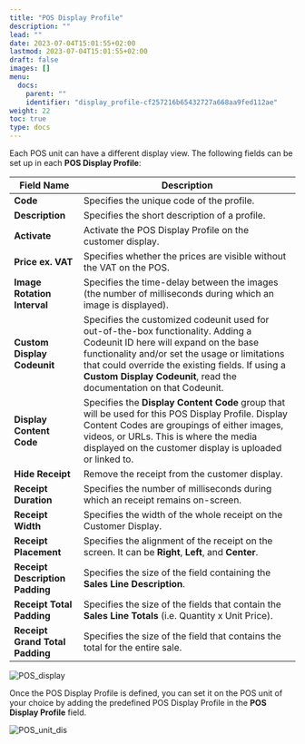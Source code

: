 ```yaml
---
title: "POS Display Profile"
description: ""
lead: ""
date: 2023-07-04T15:01:55+02:00
lastmod: 2023-07-04T15:01:55+02:00
draft: false
images: []
menu:
  docs:
    parent: ""
    identifier: "display_profile-cf257216b65432727a668aa9fed112ae"
weight: 22
toc: true
type: docs
---
```


Each POS unit can have a different display view. The following fields can be set up in each **POS Display Profile**:
 

| Field Name      | Description |
| ----------- | ----------- |
| **Code**       | Specifies the unique code of the profile.     |
| **Description**   | Specifies the short description of a profile.        |
| **Activate**  |  Activate the POS Display Profile on the customer display. |
| **Price ex. VAT** | Specifies whether the prices are visible without the VAT on the POS. |
| **Image Rotation Interval** |  Specifies the time-delay between the images (the number of milliseconds during which an image is displayed). |
| **Custom Display Codeunit** |  Specifies the customized codeunit used for out-of-the-box functionality. Adding a Codeunit ID here will expand on the base functionality and/or set the usage or limitations that could override the existing fields. If using a **Custom Display Codeunit**, read the documentation on that Codeunit. |
| **Display Content Code** | Specifies the **Display Content Code** group that will be used for this POS Display Profile. Display Content Codes are groupings of either images, videos, or URLs. This is where the media displayed on the customer display is uploaded or linked to. |
| **Hide Receipt** | Remove the receipt from the customer display. |
| **Receipt Duration** | Specifies the number of milliseconds during which an receipt remains on-screen. |
| **Receipt Width** | Specifies the width of the whole receipt on the Customer Display. |
| **Receipt Placement** | Specifies the alignment of the receipt on the screen. It can be **Right**, **Left**, and **Center**. |
| **Receipt Description Padding** | Specifies the size of the field containing the **Sales Line Description**. |
| **Receipt Total Padding** | Specifies the size of the fields that contain the **Sales Line Totals** (i.e. Quantity x Unit Price). |
| **Receipt Grand Total Padding** |  Specifies the size of the field that contains the total for the entire sale. |

![POS_display](POS_display.png)


Once the POS Display Profile is defined, you can set it on the POS unit of your choice by adding the predefined POS Display Profile in the **POS Display Profile** field.

![POS_unit_dis](POS_display1.png)